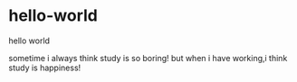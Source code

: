 # hello-world
hello world

sometime i always think study is so boring!
but when i have working,i think study is happiness!
